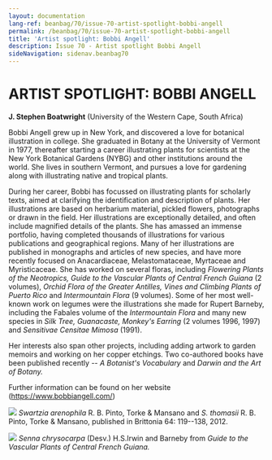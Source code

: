```yaml
---
layout: documentation
lang-ref: beanbag/70/issue-70-artist-spotlight-bobbi-angell
permalink: /beanbag/70/issue-70-artist-spotlight-bobbi-angell
title: 'Artist spotlight: Bobbi Angell'
description: Issue 70 - Artist spotlight Bobbi Angell
sideNavigation: sidenav.beanbag70
---
```


# ARTIST SPOTLIGHT: BOBBI ANGELL

**J. Stephen Boatwright** (University of the Western Cape, South Africa)  

Bobbi Angell grew up in New York, and discovered a love for botanical illustration in college. She graduated in Botany at the University of Vermont in 1977, thereafter starting a career illustrating plants for scientists at the New York Botanical Gardens (NYBG) and other institutions around the world. She lives in southern Vermont, and pursues a love for gardening along with illustrating native and tropical plants.  

During her career, Bobbi has focussed on illustrating plants for scholarly texts, aimed at clarifying the identification and description of plants. Her illustrations are based on herbarium material, pickled flowers, photographs or drawn in the field. Her illustrations are exceptionally detailed, and often include magnified details of the plants. She has amassed an immense portfolio, having completed thousands of illustrations for various publications and geographical regions. Many of her illustrations are published in monographs and articles of new species, and have more recently focused on Anacardiaceae, Melastomataceae, Myrtaceae and Myristicaceae. She has worked on several floras, including *Flowering Plants of the Neotropics, Guide to the Vascular Plants of Central French Guiana* (2 volumes), *Orchid Flora of the Greater Antilles, Vines and Climbing Plants of Puerto Rico* and *Intermountain Flora* (9 volumes). Some of her most well-known work on legumes were the illustrations she made for Rupert Barneby, including the Fabales volume of the *Intermountain Flora* and many new species in *Silk Tree, Guanacaste, Monkey's Earring* (2 volumes 1996, 1997) and *Sensitivae Censitae Mimosa* (1991).  

Her interests also span other projects, including adding artwork to garden memoirs and working on her copper etchings. Two co-authored books have been published recently -- *A Botanist's Vocabulary* and *Darwin and the Art of Botany.*  

Further information can be found on her website (<https://www.bobbiangell.com/>)  

![](/assets/images/70/Bobbi-Angell_swartzia-arenophylla.jpg) 
*Swartzia arenophila* R. B. Pinto, Torke & Mansano and *S. thomasii* R. B. Pinto, Torke & Mansano, published in Brittonia 64: 119--138, 2012.  

![](/assets/images/70/Bobbi-Angell_Senna-chrysocarpa.jpg)
 *Senna chrysocarpa* (Desv.) H.S.Irwin and Barneby from *Guide to the Vascular Plants of Central French Guiana.*  

